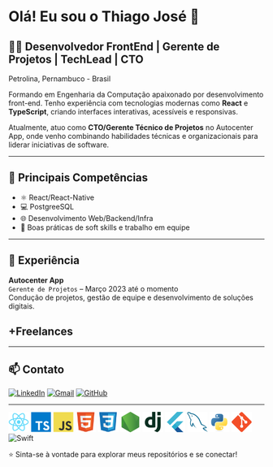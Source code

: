 # Olá! Eu sou o Thiago José 👋

## 👨‍💻 Desenvolvedor FrontEnd | Gerente de Projetos | TechLead | CTO

Petrolina, Pernambuco - Brasil

Formando em Engenharia da Computação apaixonado por desenvolvimento front-end. Tenho experiência com tecnologias modernas como **React** e **TypeScript**, criando interfaces interativas, acessíveis e responsivas.

Atualmente, atuo como **CTO/Gerente Técnico de Projetos** no Autocenter App, onde venho combinando habilidades técnicas e organizacionais para liderar iniciativas de software.

---

## 🧠 Principais Competências
- ⚛️ React/React-Native  
- 💻 PostgreeSQL  
- 🌐 Desenvolvimento Web/Backend/Infra  
- 🤝 Boas práticas de soft skills e trabalho em equipe  
---

## 🚀 Experiência
**Autocenter App**  
`Gerente de Projetos` – Março 2023 até o momento  
Condução de projetos, gestão de equipe e desenvolvimento de soluções digitais.

**+Freelances**  
---
---

## 📫 Contato

[![LinkedIn](https://img.shields.io/badge/-Thiago%20José-blue?style=flat-square&logo=Linkedin&logoColor=white&link=https://www.linkedin.com/in/thiago-jose-698a7a257/)](https://www.linkedin.com/in/thiago-jose-698a7a257/)
[![Gmail](https://img.shields.io/badge/-will77.tj@gmail.com-c14438?style=flat-square&logo=Gmail&logoColor=white&link=mailto:will77.tj@gmail.com)](mailto:will77.tj@gmail.com)
[![GitHub](https://img.shields.io/badge/-doctorloluse-181717?style=flat-square&logo=github&logoColor=white&link=https://github.com/doctorloluse)](https://github.com/doctorloluse)

---

<p align="left">
  <img src="https://raw.githubusercontent.com/devicons/devicon/master/icons/react/react-original.svg" alt="React" width="40" height="40"/>
  <img src="https://raw.githubusercontent.com/devicons/devicon/master/icons/typescript/typescript-original.svg" alt="TypeScript" width="40" height="40"/>
  <img src="https://raw.githubusercontent.com/devicons/devicon/master/icons/javascript/javascript-original.svg" alt="JavaScript" width="40" height="40"/>
  <img src="https://raw.githubusercontent.com/devicons/devicon/master/icons/html5/html5-original.svg" alt="HTML5" width="40" height="40"/>
  <img src="https://raw.githubusercontent.com/devicons/devicon/master/icons/css3/css3-original.svg" alt="CSS3" width="40" height="40"/>
  <img src="https://raw.githubusercontent.com/devicons/devicon/master/icons/nodejs/nodejs-original.svg" alt="Node.js" width="40" height="40"/>
  <img src="https://raw.githubusercontent.com/devicons/devicon/master/icons/django/django-plain.svg" alt="Django" width="40" height="40"/>
  <img src="https://raw.githubusercontent.com/devicons/devicon/master/icons/flutter/flutter-original.svg" alt="Flutter" width="40" height="40"/>
  <img src="https://raw.githubusercontent.com/devicons/devicon/master/icons/mysql/mysql-original.svg" alt="MySQL" width="40" height="40"/>
  <img src="https://raw.githubusercontent.com/devicons/devicon/master/icons/python/python-original.svg" alt="Python" width="40" height="40"/>
  <img src="https://raw.githubusercontent.com/devicons/devicon/master/icons/git/git-original.svg" alt="Git" width="40" height="40"/>
  <img src="https://raw.githubusercontent.com/devicons/devicon/blob/master/icons/swift/swift-original-wordmark.svg" alt="Swift" width="40" height="40"/>
</p>

⭐️ Sinta-se à vontade para explorar meus repositórios e se conectar!
